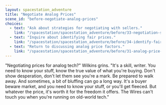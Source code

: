 ```yaml
---
layout: spacestation_adventure
title: "Negotiate Analog Prices"
scene_id: "before-negotiate-analog-prices"
choices:
  - text: "Ask about strategies for negotiating with sellers."
    link: "/spacestation/spacestation_adventure/before/33-negotiation-strategies/"
  - text: "Inquire about identifying fair prices."
    link: "/spacestation/spacestation_adventure/before/34-identify-fair-prices/"
  - text: "Return to discussing analog price factors."
    link: "/spacestation/spacestation_adventure/before/31-analog-price-factors/"
---
```


"Negotiating prices for analog tech?" Wilkins grins. "It's a skill, writer. You need to know your stuff, know the true value of what you're buying. Don't show desperation, don't let them see you're a mark. Be prepared to walk away. And sometimes, a bit of bluffing can go a long way. It's a buyer beware market, and you need to know your stuff, or you'll get fleeced. But whatever the price, it's worth it for the freedom it offers. The Wires can't touch you when you're running on old-world tech."

